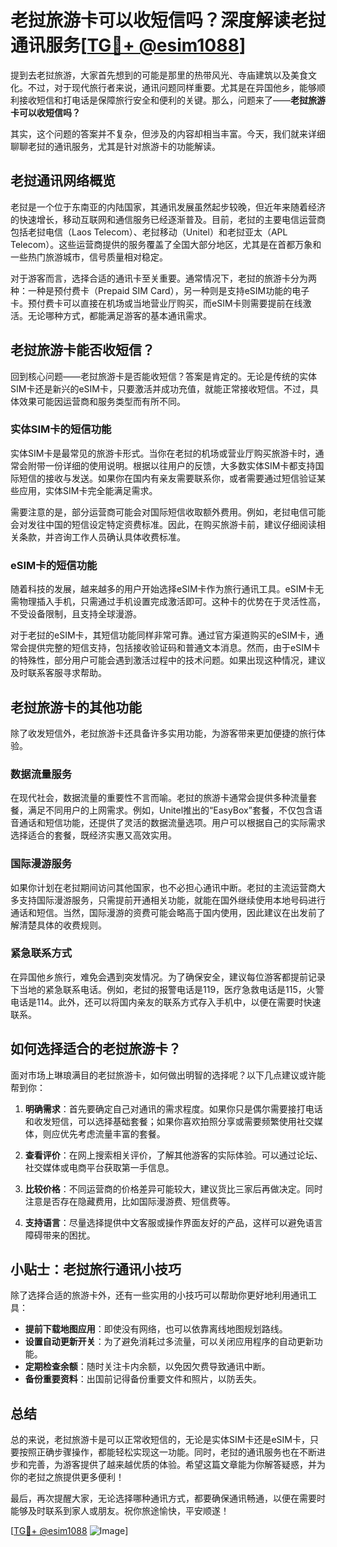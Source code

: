 # 老挝旅游卡可以收短信吗？深度解读老挝通讯服务[[TG💪+ @esim1088](https://t.me/s/esim1088)]

提到去老挝旅游，大家首先想到的可能是那里的热带风光、寺庙建筑以及美食文化。不过，对于现代旅行者来说，通讯问题同样重要。尤其是在异国他乡，能够顺利接收短信和打电话是保障旅行安全和便利的关键。那么，问题来了——**老挝旅游卡可以收短信吗？**

其实，这个问题的答案并不复杂，但涉及的内容却相当丰富。今天，我们就来详细聊聊老挝的通讯服务，尤其是针对旅游卡的功能解读。

## 老挝通讯网络概览

老挝是一个位于东南亚的内陆国家，其通讯发展虽然起步较晚，但近年来随着经济的快速增长，移动互联网和通信服务已经逐渐普及。目前，老挝的主要电信运营商包括老挝电信（Laos Telecom）、老挝移动（Unitel）和老挝亚太（APL Telecom）。这些运营商提供的服务覆盖了全国大部分地区，尤其是在首都万象和一些热门旅游城市，信号质量相对稳定。

对于游客而言，选择合适的通讯卡至关重要。通常情况下，老挝的旅游卡分为两种：一种是预付费卡（Prepaid SIM Card），另一种则是支持eSIM功能的电子卡。预付费卡可以直接在机场或当地营业厅购买，而eSIM卡则需要提前在线激活。无论哪种方式，都能满足游客的基本通讯需求。

## 老挝旅游卡能否收短信？

回到核心问题——老挝旅游卡是否能收短信？答案是肯定的。无论是传统的实体SIM卡还是新兴的eSIM卡，只要激活并成功充值，就能正常接收短信。不过，具体效果可能因运营商和服务类型而有所不同。

### 实体SIM卡的短信功能

实体SIM卡是最常见的旅游卡形式。当你在老挝的机场或营业厅购买旅游卡时，通常会附带一份详细的使用说明。根据以往用户的反馈，大多数实体SIM卡都支持国际短信的接收与发送。如果你在国内有亲友需要联系你，或者需要通过短信验证某些应用，实体SIM卡完全能满足需求。

需要注意的是，部分运营商可能会对国际短信收取额外费用。例如，老挝电信可能会对发往中国的短信设定特定资费标准。因此，在购买旅游卡前，建议仔细阅读相关条款，并咨询工作人员确认具体收费标准。

### eSIM卡的短信功能

随着科技的发展，越来越多的用户开始选择eSIM卡作为旅行通讯工具。eSIM卡无需物理插入手机，只需通过手机设置完成激活即可。这种卡的优势在于灵活性高，不受设备限制，且支持全球漫游。

对于老挝的eSIM卡，其短信功能同样非常可靠。通过官方渠道购买的eSIM卡，通常会提供完整的短信支持，包括接收验证码和普通文本消息。然而，由于eSIM卡的特殊性，部分用户可能会遇到激活过程中的技术问题。如果出现这种情况，建议及时联系客服寻求帮助。

## 老挝旅游卡的其他功能

除了收发短信外，老挝旅游卡还具备许多实用功能，为游客带来更加便捷的旅行体验。

### 数据流量服务

在现代社会，数据流量的重要性不言而喻。老挝的旅游卡通常会提供多种流量套餐，满足不同用户的上网需求。例如，Unitel推出的“EasyBox”套餐，不仅包含语音通话和短信功能，还提供了灵活的数据流量选项。用户可以根据自己的实际需求选择适合的套餐，既经济实惠又高效实用。

### 国际漫游服务

如果你计划在老挝期间访问其他国家，也不必担心通讯中断。老挝的主流运营商大多支持国际漫游服务，只需提前开通相关功能，就能在国外继续使用本地号码进行通话和短信。当然，国际漫游的资费可能会略高于国内使用，因此建议在出发前了解清楚具体的收费规则。

### 紧急联系方式

在异国他乡旅行，难免会遇到突发情况。为了确保安全，建议每位游客都提前记录下当地的紧急联系电话。例如，老挝的报警电话是119，医疗急救电话是115，火警电话是114。此外，还可以将国内亲友的联系方式存入手机中，以便在需要时快速联系。

## 如何选择适合的老挝旅游卡？

面对市场上琳琅满目的老挝旅游卡，如何做出明智的选择呢？以下几点建议或许能帮到你：

1. **明确需求**：首先要确定自己对通讯的需求程度。如果你只是偶尔需要接打电话和收发短信，可以选择基础套餐；如果你喜欢拍照分享或需要频繁使用社交媒体，则应优先考虑流量丰富的套餐。

2. **查看评价**：在网上搜索相关评价，了解其他游客的实际体验。可以通过论坛、社交媒体或电商平台获取第一手信息。

3. **比较价格**：不同运营商的价格差异可能较大，建议货比三家后再做决定。同时注意是否存在隐藏费用，比如国际漫游费、短信费等。

4. **支持语言**：尽量选择提供中文客服或操作界面友好的产品，这样可以避免语言障碍带来的困扰。

## 小贴士：老挝旅行通讯小技巧

除了选择合适的旅游卡外，还有一些实用的小技巧可以帮助你更好地利用通讯工具：

- **提前下载地图应用**：即使没有网络，也可以依靠离线地图规划路线。
- **设置自动更新开关**：为了避免消耗过多流量，可以关闭应用程序的自动更新功能。
- **定期检查余额**：随时关注卡内余额，以免因欠费导致通讯中断。
- **备份重要资料**：出国前记得备份重要文件和照片，以防丢失。

## 总结

总的来说，老挝旅游卡是可以正常收短信的，无论是实体SIM卡还是eSIM卡，只要按照正确步骤操作，都能轻松实现这一功能。同时，老挝的通讯服务也在不断进步和完善，为游客提供了越来越优质的体验。希望这篇文章能为你解答疑惑，并为你的老挝之旅提供更多便利！

最后，再次提醒大家，无论选择哪种通讯方式，都要确保通讯畅通，以便在需要时能够及时联系到家人或朋友。祝你旅途愉快，平安顺遂！

[[TG💪+ @esim1088](https://t.me/s/esim1088) ![Image](https://i.postimg.cc/4NQfJmqS/Snipaste-2025-05-13-00-14-12.png)]